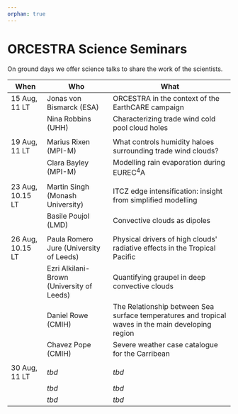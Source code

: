 ```yaml
---
orphan: true
---
```


# ORCESTRA Science Seminars

On ground days we offer science talks to share the work of the scientists.

|    When         |      Who       |    What         |
| --------------- | -------------- | --------------- |
| 15 Aug, 11 LT   |   Jonas von Bismarck (ESA)       | ORCESTRA in the context of the EarthCARE campaign |
|                 |   Nina Robbins (UHH)             | Characterizing trade wind cold pool cloud holes   |
|                 |                |                 |
| 19 Aug, 11 LT   |   Marius Rixen (MPI-M)           | What controls  humidity haloes surrounding trade wind clouds?     |
|                 |   Clara Bayley (MPI-M)           | Modelling rain evaporation during EUREC$^4$A       |
|                 |                |                 |
| 23 Aug, 10.15 LT|   Martin Singh  (Monash University)    | ITCZ edge intensification: insight from simplified modelling       |
|                 |   Basile Poujol (LMD)     |    Convective clouds as dipoles    |
|                 |                |                 |
| 26 Aug, 10.15 LT|   Paula Romero Jure (University of Leeds)      | Physical drivers of high clouds' radiative effects in the Tropical Pacific   |
|                 |   Ezri Alkilani-Brown (University of Leeds)    |  Quantifying graupel in deep convective clouds         |
|                 |   Daniel Rowe (CMIH)             | The Relationship between Sea surface temperatures and tropical waves in the main developing region |
|                 |   Chavez Pope (CMIH)             |Severe weather case catalogue for the Carribean  |
|                 |                |                 |
| 30 Aug, 11 LT   |     *tbd*      |  *tbd*          |
|                 |     *tbd*      |  *tbd*          |
|                 |     *tbd*      |  *tbd*          |

